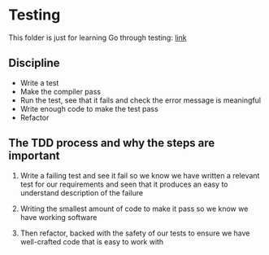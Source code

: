 # Testing

This folder is just for learning Go through testing: [link](https://quii.gitbook.io/learn-go-with-tests/go-fundamentals/hello-world)

## Discipline

- Write a test
- Make the compiler pass
- Run the test, see that it fails and check the error message is meaningful
- Write enough code to make the test pass
- Refactor

## The TDD process and why the steps are important

1. Write a failing test and see it fail so we know we have written a relevant test for our
   requirements and seen that it produces an easy to understand description of the failure

2. Writing the smallest amount of code to make it pass so we know we have working software

3. Then refactor, backed with the safety of our tests to ensure we have well-crafted code
   that is easy to work with
